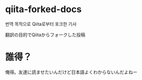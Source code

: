 # qiita-forked-docs

번역 목적으로 Qiita로부터 포크한 기사

翻訳の目的でQiitaからフォークした投稿 

# 誰得？

俺得。友達に読ませたいんだけど日本語よくわからないんだよねー

